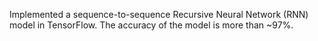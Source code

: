 Implemented a sequence-to-sequence Recursive Neural Network (RNN) model in TensorFlow. The accuracy of the model is more than ~97%.
